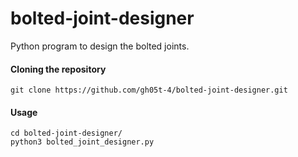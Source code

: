 # bolted-joint-designer
Python program to design the bolted joints.

#### Cloning the repository
`git clone https://github.com/gh05t-4/bolted-joint-designer.git`

#### Usage
```
cd bolted-joint-designer/
python3 bolted_joint_designer.py
```
